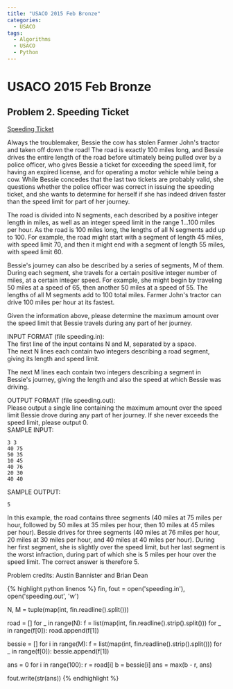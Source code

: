 ```yaml
---
title: "USACO 2015 Feb Bronze"
categories:
  - USACO
tags:
  - Algorithms
  - USACO
  - Python
---
```


# USACO 2015 Feb Bronze  

## Problem 2. Speeding Ticket  

[Speeding Ticket](http://www.usaco.org/index.php?page=viewproblem2&cpid=568)  


Always the troublemaker, Bessie the cow has stolen Farmer John's tractor and taken off down the road!
The road is exactly 100 miles long, and Bessie drives the entire length of the road before ultimately being pulled over by a police officer, who gives Bessie a ticket for exceeding the speed limit, for having an expired license, and for operating a motor vehicle while being a cow. While Bessie concedes that the last two tickets are probably valid, she questions whether the police officer was correct in issuing the speeding ticket, and she wants to determine for herself if she has indeed driven faster than the speed limit for part of her journey.  

The road is divided into N segments, each described by a positive integer length in miles, as well as an integer speed limit in the range 1…100 miles per hour. As the road is 100 miles long, the lengths of all N segments add up to 100. For example, the road might start with a segment of length 45 miles, with speed limit 70, and then it might end with a segment of length 55 miles, with speed limit 60.  

Bessie's journey can also be described by a series of segments, M of them. During each segment, she travels for a certain positive integer number of miles, at a certain integer speed. For example, she might begin by traveling 50 miles at a speed of 65, then another 50 miles at a speed of 55. The lengths of all M segments add to 100 total miles. Farmer John's tractor can drive 100 miles per hour at its fastest.  

Given the information above, please determine the maximum amount over the speed limit that Bessie travels during any part of her journey.  

INPUT FORMAT (file speeding.in):  
The first line of the input contains N and M, separated by a space.  
The next N lines each contain two integers describing a road segment, giving its length and speed limit.  

The next M lines each contain two integers describing a segment in Bessie's journey, giving the length and also the speed at which Bessie was driving.  

OUTPUT FORMAT (file speeding.out):  
Please output a single line containing the maximum amount over the speed limit Bessie drove during any part of her journey. If she never exceeds the speed limit, please output 0.  
SAMPLE INPUT:  
```
3 3
40 75
50 35
10 45
40 76
20 30
40 40
```
SAMPLE OUTPUT:
```
5
```
In this example, the road contains three segments (40 miles at 75 miles per hour, followed by 50 miles at 35 miles per hour, then 10 miles at 45 miles per hour). Bessie drives for three segments (40 miles at 76 miles per hour, 20 miles at 30 miles per hour, and 40 miles at 40 miles per hour). During her first segment, she is slightly over the speed limit, but her last segment is the worst infraction, during part of which she is 5 miles per hour over the speed limit. The correct answer is therefore 5.

Problem credits: Austin Bannister and Brian Dean

{% highlight python linenos %}
fin, fout = open('speeding.in'), open('speeding.out', 'w')

N, M = tuple(map(int, fin.readline().split()))

road = []
for _ in range(N):
    f = list(map(int, fin.readline().strip().split()))
    for _ in range(f[0]):
        road.append(f[1])

bessie = []
for i in range(M):
    f = list(map(int, fin.readline().strip().split()))
    for _ in range(f[0]):
        bessie.append(f[1])

ans = 0
for i in range(100):
    r = road[i]
    b = bessie[i]
    ans = max(b - r, ans)

fout.write(str(ans))
{% endhighlight %}
